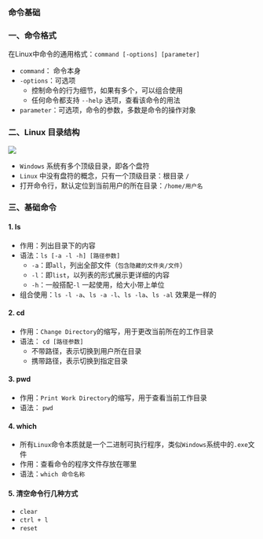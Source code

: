 ### 命令基础
### 一、命令格式
在Linux中命令的通用格式：`command [-options] [parameter]`
* `command`： 命令本身
* `-options`：可选项
  * 控制命令的行为细节，如果有多个，可以组合使用
  * 任何命令都支持 `--help` 选项，查看该命令的用法
* `parameter`：可选项，命令的参数，多数是命令的操作对象


### 二、Linux 目录结构
![](https://fgq233.github.io/imgs/linux/linux01.png)

* `Windows` 系统有多个顶级目录，即各个盘符
* `Linux` 中没有盘符的概念，只有一个顶级目录：根目录 `/`
* 打开命令行，默认定位到当前用户的所在目录：`/home/用户名`


### 三、基础命令
#### 1. ls 
* 作用：列出目录下的内容
* 语法：`ls [-a -l -h] [路径参数]`
    * `-a`：即`all`，列出全部文件（`包含隐藏的文件夹/文件`）
    * `-l`：即`list`，以列表的形式展示更详细的内容
    * `-h`：一般搭配`-l` 一起使用，给大小带上单位
* 组合使用：`ls -l -a`、`ls -a -l`、`ls -la`、`ls -al` 效果是一样的

#### 2. cd 
* 作用：`Change Directory`的缩写，用于更改当前所在的工作目录
* 语法： `cd [路径参数]`
  * 不带路径，表示切换到用户所在目录  
  * 携带路径，表示切换到指定目录       

#### 3. pwd 
* 作用：`Print Work Directory`的缩写，用于查看当前工作目录
* 语法： `pwd`

 
#### 4. which 
* 所有`Linux`命令本质就是一个二进制可执行程序，类似`Windows`系统中的`.exe`文件
* 作用：查看命令的程序文件存放在哪里
* 语法：`which 命令名称`


#### 5. 清空命令行几种方式
* `clear`  
* `ctrl + l`
* `reset`

